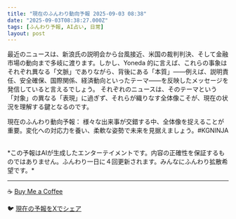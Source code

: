 ```yaml
---
title: "現在のふんわり動向予報 2025-09-03 08:38"
date: "2025-09-03T08:38:27.000Z"
tags: [ふんわり予報, AI占い, 日常]
layout: post
---
```


最近のニュースは、新浪氏の説明会から台風接近、米国の裁判判決、そして金融市場の動向まで多岐に渡ります。しかし、Yoneda 的に言えば、これらの事象はそれぞれ異なる「文脈」でありながら、背後にある「本質」――例えば、説明責任、安全確保、国際関係、経済動向といったテーマ――を反映したメッセージを発信していると言えるでしょう。  それぞれのニュースは、そのテーマという「対象」の異なる「表現」に過ぎず、それらが織りなす全体像こそが、現在の状況を理解する鍵となるのです。

現在のふんわり動向予報：
様々な出来事が交錯する中、全体像を捉えることが重要。変化への対応力を養い、柔軟な姿勢で未来を見据えましょう。#KGNINJA

<br>
*この予報はAIが生成したエンターテイメントです。内容の正確性を保証するものではありません。ふんわり一日に４回更新されます。みんなにふんわり拡散希望です。*

---
☕️ [Buy Me a Coffee](https://www.buymeacoffee.com/kgninja)

🐦 [現在の予報をXでシェア](https://twitter.com/intent/tweet?text=%E7%8F%BE%E5%9C%A8%E3%81%AE%E3%81%B5%E3%82%93%E3%82%8F%E3%82%8A%E4%BA%88%E5%A0%B1%3A%20%E3%80%8C%E6%9C%80%E8%BF%91%E3%81%AE%E3%83%8B%E3%83%A5%E3%83%BC%E3%82%B9%E3%81%AF%E3%80%81%E6%96%B0%E6%B5%AA%E6%B0%8F%E3%81%AE%E8%AA%AC%E6%98%8E%E4%BC%9A%E3%81%8B%E3%82%89%E5%8F%B0%E9%A2%A8%E6%8E%A5%E8%BF%91%E3%80%81%E7%B1%B3%E5%9B%BD%E3%81%AE%E8%A3%81%E5%88%A4%E5%88%A4%E6%B1%BA%E3%80%81%E3%81%9D%E3%81%97%E3%81%A6%E9%87%91%E8%9E%8D%E5%B8%82%E5%A0%B4%E3%81%AE%E5%8B%95%E5%90%91%E3%81%BE%E3%81%A7%E5%A4%9A%E5%B2%90%E3%81%AB%E6%B8%A1%E3%82%8A%E3%81%BE%E3%81%99%E3%80%82%E3%80%8D%23KGNINJA%20%E7%B6%9A%E3%81%8D%E3%81%AF%E3%83%96%E3%83%AD%E3%82%B0%E3%81%A7%EF%BC%81%F0%9F%91%87&url=https%3A%2F%2Fkg-ninja.github.io%2FFunwariyoso%2F)
